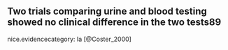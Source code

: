 Two trials comparing urine and blood testing showed no clinical difference in the two tests89
---
 nice.evidencecategory: Ia
[@Coster_2000]
